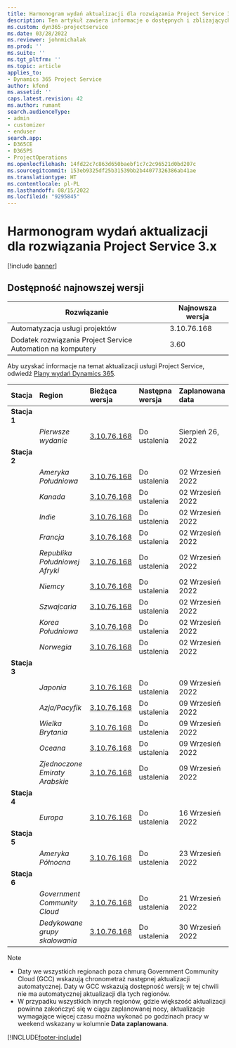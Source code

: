 ```yaml
---
title: Harmonogram wydań aktualizacji dla rozwiązania Project Service 3.x
description: Ten artykuł zawiera informacje o dostępnych i zbliżających się wersjach aplikacji Dynamics 365 Project Service Automation.
ms.custom: dyn365-projectservice
ms.date: 03/28/2022
ms.reviewer: johnmichalak
ms.prod: ''
ms.suite: ''
ms.tgt_pltfrm: ''
ms.topic: article
applies_to:
- Dynamics 365 Project Service
author: kfend
ms.assetid: ''
caps.latest.revision: 42
ms.author: rumant
search.audienceType:
- admin
- customizer
- enduser
search.app:
- D365CE
- D365PS
- ProjectOperations
ms.openlocfilehash: 14fd22c7c863d650baebf1c7c2c96521d0bd207c
ms.sourcegitcommit: 153eb9325df25b31539bb2b44077326386ab41ae
ms.translationtype: HT
ms.contentlocale: pl-PL
ms.lasthandoff: 08/15/2022
ms.locfileid: "9295845"
---
```

# <a name="update-release-schedule-for-project-service-3x"></a>Harmonogram wydań aktualizacji dla rozwiązania Project Service 3.x

[!include [banner](../includes/psa-now-project-operations.md)]

## <a name="latest-version-availability"></a>Dostępność najnowszej wersji

| Rozwiązanie  | Najnowsza wersja |
|-------|----|
| Automatyzacja usługi projektów    | 3.10.76.168 |
| Dodatek rozwiązania Project Service Automation na komputery                | 3.60          |

Aby uzyskać informacje na temat aktualizacji usługi Project Service, odwiedź [Plany wydań Dynamics 365](/dynamics365/release-plans/). 

| Stacja  | Region | Bieżąca wersja | Następna wersja |  Zaplanowana data
| :---   | :---   | :---   | :---   |:---   |         
|<strong>Stacja 1</strong> | |  |  | |
| | <i>Pierwsze wydanie</i> | [3.10.76.168](whats-new-ur-45.md) | Do ustalenia | Sierpień 26, 2022
|<strong>Stacja 2</strong> | |  |  | |
| | <i>Ameryka Południowa</i> | [3.10.76.168](whats-new-ur-45.md) | Do ustalenia | 02 Wrzesień 2022
| | <i>Kanada</i> | [3.10.76.168](whats-new-ur-45.md) | Do ustalenia | 02 Wrzesień 2022
| | <i>Indie</i> | [3.10.76.168](whats-new-ur-45.md) | Do ustalenia | 02 Wrzesień 2022
| | <i>Francja</i> | [3.10.76.168](whats-new-ur-45.md) | Do ustalenia | 02 Wrzesień 2022
| | <i>Republika Południowej Afryki</i> | [3.10.76.168](whats-new-ur-45.md) | Do ustalenia | 02 Wrzesień 2022
| | <i>Niemcy</i> | [3.10.76.168](whats-new-ur-45.md) | Do ustalenia | 02 Wrzesień 2022
| | <i>Szwajcaria</i> | [3.10.76.168](whats-new-ur-45.md) | Do ustalenia | 02 Wrzesień 2022
| | <i>Korea Południowa</i> | [3.10.76.168](whats-new-ur-45.md) | Do ustalenia | 02 Wrzesień 2022
| | <i>Norwegia</i> | [3.10.76.168](whats-new-ur-45.md) | Do ustalenia | 02 Wrzesień 2022
|<strong>Stacja 3</strong> | |  |  | |
| | <i>Japonia</i> | [3.10.76.168](whats-new-ur-45.md) | Do ustalenia | 09 Wrzesień 2022
| | <i>Azja/Pacyfik</i> | [3.10.76.168](whats-new-ur-45.md) | Do ustalenia | 09 Wrzesień 2022
| | <i>Wielka Brytania</i> | [3.10.76.168](whats-new-ur-45.md) | Do ustalenia | 09 Wrzesień 2022
| | <i>Oceana</i> | [3.10.76.168](whats-new-ur-45.md) | Do ustalenia | 09 Wrzesień 2022
| | <i>Zjednoczone Emiraty Arabskie</i> | [3.10.76.168](whats-new-ur-45.md) | Do ustalenia | 09 Wrzesień 2022
|<strong>Stacja 4</strong> | |  |  | |
| | <i>Europa</i> | [3.10.76.168](whats-new-ur-45.md) | Do ustalenia | 16 Wrzesień 2022
|<strong>Stacja 5</strong> | |  |  | |
| | <i>Ameryka Północna</i> | [3.10.76.168](whats-new-ur-45.md) | Do ustalenia | 23 Wrzesień 2022
|<strong>Stacja 6</strong> | |  |  | |
| | <i>Government Community Cloud</i> | [3.10.76.168](whats-new-ur-45.md) | Do ustalenia | 21 Wrzesień 2022
| | <i>Dedykowane grupy skalowania</i> | [3.10.76.168](whats-new-ur-45.md) | Do ustalenia | 30 Wrzesień 2022




>[!Note]
> - Daty we wszystkich regionach poza chmurą Government Community Cloud (GCC) wskazują chronometraż następnej aktualizacji automatycznej. Daty w GCC wskazują dostępność wersji; w tej chwili nie ma automatycznej aktualizacji dla tych regionów.
> - W przypadku wszystkich innych regionów, gdzie większość aktualizacji powinna zakończyć się w ciągu zaplanowanej nocy, aktualizacje wymagające więcej czasu można wykonać po godzinach pracy w weekend wskazany w kolumnie **Data zaplanowana**.


[!INCLUDE[footer-include](../includes/footer-banner.md)]
